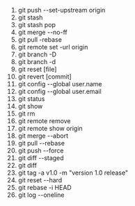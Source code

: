 1. git push --set-upstream origin <branch>
2. git stash
3. git stash pop
4. git merge --no-ff <branch>
5. git pull -rebase
6. git remote set -url origin <branch>
7. git branch -D <branch>
8. git branch -d <branch>
9. git reset [file]
10. git revert [commit]
11. git config --global user.name
12. git config --global user.email
13. git status
14. git show <commit>
15. git rm <file>
16. git remote remove <name>
17. git remote show origin
18. git merge --abort
19. git pull --rebase
20. git push --force
21. git diff --staged
22. git diff <branch1> <branch2>
23. git tag -a v1.0 -m "version 1.0 release"
24. git reset --hard
25. git rebase -i HEAD <n>
26. git log --oneline